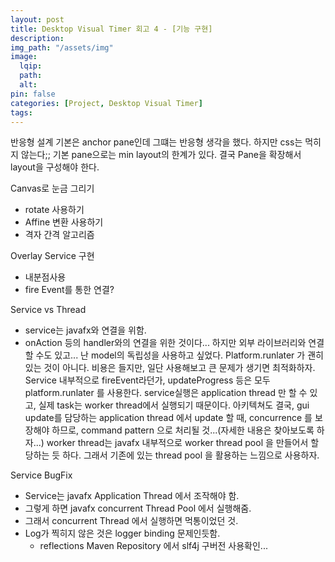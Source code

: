 ```yaml
---
layout: post
title: Desktop Visual Timer 회고 4 - [기능 구현]
description:
img_path: "/assets/img"
image:
  lqip:
  path:
  alt:
pin: false
categories: [Project, Desktop Visual Timer]
tags:
---
```


반응형 설계
기본은 anchor pane인데 그떄는 반응형 생각을 했다.
하지만 css는 먹히지 않는다;;
기본 pane으로는 min layout의 한계가 있다.
결국 Pane을 확장해서 layout을 구성해야 한다.

Canvas로 눈금 그리기

- rotate 사용하기
- Affine 변환 사용하기
- 격자 간격 알고리즘

Overlay Service 구현

- 내분점사용
- fire Event를 통한 연결?

Service vs Thread

- service는 javafx와 연결을 위함.
- onAction 등의 handler와의 연결을 위한 것이다...
  하지만 외부 라이브러리와 연결할 수도 있고... 난 model의 독립성을 사용하고 싶었다.
  Platform.runlater 가 괜히 있는 것이 아니다. 비용은 들지만, 일단 사용해보고 큰 문제가 생기면 최적화하자.
  Service 내부적으로 fireEvent라던가, updateProgress 등은 모두 platform.runlater 를 사용한다. service실행은 application thread 만 할 수 있고, 실제 task는 worker thread에서 실행되기 때문이다.
  아키텍쳐도 결국, gui update를 담당하는 application thread 에서 update 할 때, concurrence 를 보장해야 하므로, command pattern 으로 처리될 것...(자세한 내용은 찾아보도록 하자...)
  worker thread는 javafx 내부적으로 worker thread pool 을 만들어서 할당하는 듯 하다. 그래서 기존에 있는 thread pool 을 활용하는 느낌으로 사용하자.

Service BugFix

- Service는 javafx Application Thread 에서 조작해야 함.
- 그렇게 하면 javafx concurrent Thread Pool 에서 실행해줌.
- 그래서 concurrent Thread 에서 실행하면 먹통이었던 것.
- Log가 찍히지 않은 것은 logger binding 문제인듯함.
  - reflections Maven Repository 에서 slf4j 구버전 사용확인...
